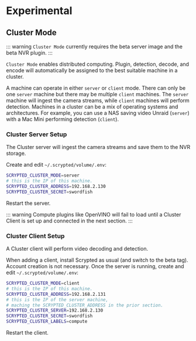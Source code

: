 # Experimental

## Cluster Mode

::: warning
`Cluster Mode` currently requires the beta server image and the beta NVR plugin.
:::

`Cluster Mode` enables distributed computing. Plugin, detection, decode, and encode will automatically be assigned to the best suitable machine in a cluster.

A machine can operate in either `server` or `client` mode. There can only be one `server` machine but there may be multiple `client` machines. The `server` machine will ingest the camera streams, while `client` machines will perform detection. Machines in a cluster can be a mix of operating systems and architectures. For example, you can use a NAS saving video Unraid (`server`) with a Mac Mini performing detection (`client`).

### Cluster Server Setup

The Cluster server will ingest the camera streams and save them to the NVR storage.

Create and edit `~/.scrypted/volume/.env`:

```sh
SCRYPTED_CLUSTER_MODE=server
# this is the IP of this machine.
SCRYPTED_CLUSTER_ADDRESS=192.168.2.130
SCRYPTED_CLUSTER_SECRET=swordfish
```

Restart the server.

::: warning
Compute plugins like OpenVINO will fail to load until a Cluster Client is set up and connected in the next section.
:::

### Cluster Client Setup

A Cluster client will perform video decoding and detection.

When adding a client, install Scrypted as usual (and switch to the beta tag). Account creation is not necessary. Once the server is running, create and edit `~/.scrypted/volume/.env`:

```sh
SCRYPTED_CLUSTER_MODE=client
# this is the IP of this machine.
SCRYPTED_CLUSTER_ADDRESS=192.168.2.131
# this is the IP of the server machine,
# maching the SCRYPTED_CLUSTER_ADDRESS in the prior section.
SCRYPTED_CLUSTER_SERVER=192.168.2.130
SCRYPTED_CLUSTER_SECRET=swordfish
SCRYPTED_CLUSTER_LABELS=compute
```

Restart the client.

